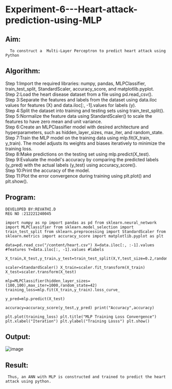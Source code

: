 # Experiment-6---Heart-attack-prediction-using-MLP
## Aim:
      To construct a  Multi-Layer Perceptron to predict heart attack using Python
## Algorithm:
Step 1:Import the required libraries: numpy, pandas, MLPClassifier, train_test_split, StandardScaler, accuracy_score, and matplotlib.pyplot.<br>
Step 2:Load the heart disease dataset from a file using pd.read_csv().<br>
Step 3:Separate the features and labels from the dataset using data.iloc values for features (X) and data.iloc[:, -1].values for labels (y).<br>
Step 4:Split the dataset into training and testing sets using train_test_split().<br>
Step 5:Normalize the feature data using StandardScaler() to scale the features to have zero mean and unit variance.<br>
Step 6:Create an MLPClassifier model with desired architecture and hyperparameters, such as hidden_layer_sizes, max_iter, and random_state.<br>
Step 7:Train the MLP model on the training data using mlp.fit(X_train, y_train). The model adjusts its weights and biases iteratively to minimize the training loss.<br>
Step 8:Make predictions on the testing set using mlp.predict(X_test).<br>
Step 9:Evaluate the model's accuracy by comparing the predicted labels (y_pred) with the actual labels (y_test) using accuracy_score().<br>
Step 10:Print the accuracy of the model.<br>
Step 11:Plot the error convergence during training using plt.plot() and plt.show().<br>

## Program:
```
DEVELOPED BY:REVATHI.D
REG NO :212221240045
```
```
import numpy as np import pandas as pd from sklearn.neural_network import MLPClassifier from sklearn.model_selection import train_test_split from sklearn.preprocessing import StandardScaler from sklearn.metrics import accuracy_score import matplotlib.pyplot as plt

data=pd.read_csv("/content/heart.csv") X=data.iloc[:, :-1].values #features Y=data.iloc[:, -1].values #labels

X_train,X_test,y_train,y_test=train_test_split(X,Y,test_size=0.2,random_state=42)

scaler=StandardScaler() X_train=scaler.fit_transform(X_train) X_test=scaler.transform(X_test)

mlp=MLPClassifier(hidden_layer_sizes=(100,100),max_iter=1000,random_state=42) training_loss=mlp.fit(X_train,y_train).loss_curve_

y_pred=mlp.predict(X_test)

accuracy=accuracy_score(y_test,y_pred) print("Accuracy",accuracy)

plt.plot(training_loss) plt.title("MLP Training Loss Convergence") plt.xlabel("Iteration") plt.ylabel("Training Losss") plt.show()

```


## Output:
![image](https://github.com/Revathi-Dayalan/Experiment-6---Heart-attack-prediction-using-MLP/assets/96000574/e1f29cff-2a5b-448a-8cf3-5d3d69b0c73a)

## Result:
     Thus, an ANN with MLP is constructed and trained to predict the heart attack using python.
     

